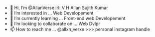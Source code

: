 - 👋 Hi, I’m @AllanVerse irl:  V H Allan Sujith Kumar
- 👀 I’m interested in ... Web Developement
- 🌱 I’m currently learning ... Front-end web Developement
- 💞️ I’m looking to collaborate on ... Web Dvlpr
- 📫 How to reach me ... @allxn_verxe >>> personal instagram handle

<!---
AllanVerse/AllanVerse is a ✨ special ✨ repository because its `README.md` (this file) appears on your GitHub profile.
You can click the Preview link to take a look at your changes.
--->

